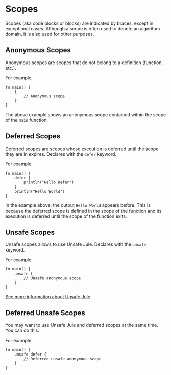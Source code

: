 # Scopes
Scopes (aka code blocks or blocks) are indicated by braces, except in exceptional cases. Although a scope is often used to denote an algorithm domain, it is also used for other purposes. 

## Anonymous Scopes
Anonymous scopes are scopes that do not belong to a definition (function, etc.).

For example:
```jule
fn main() {
    {
        // Anonymous scope
    }
}
```
The above example shows an anonymous scope contained within the scope of the `main` function. 

## Deferred Scopes
Deferred scopes are scopes whose execution is deferred until the scope they are in expires. Declares with the `defer` keyword.

For example:
```jule
fn main() {
    defer {
        println("Hello Defer")
    }
    println("Hello World")
}
```
In the example above, the output `Hello World` appears before. This is because the deferred scope is defined in the scope of the function and its execution is deferred until the scope of the function exits.

## Unsafe Scopes
Unsafe scopes allows to use Unsafe Jule. Declares with the `unsafe` keyword.

For example:
```jule
fn main() {
    unsafe {
        // Unsafe anonymous scope
    }
}
```
[See more information about Unsafe Jule](/unsafe-jule/)

## Deferred Unsafe Scopes
You may want to use Unsafe Jule and deferred scopes at the same time. You can do this.

For example: 
```jule
fn main() {
    unsafe defer {
        // Deferred unsafe anonymous scope
    }
}
```